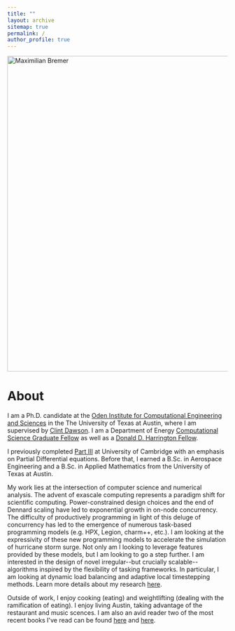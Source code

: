 ```yaml
---
title: ""
layout: archive
sitemap: true
permalink: /
author_profile: true
---
```


<img src="/assets/images/bremer_index.jpg" width="720px" alt="Maximilian Bremer" align="middle" />

# About

I am a Ph.D. candidate at the [Oden Institute for Computational Engineering and Sciences](https://www.oden.utexas.edu/) in the The University of Texas at Austin, where I am supervised by [Clint Dawson](http://chg.ices.utexas.edu/). I am a Department of Energy [Computational Science Graduate Fellow](https://www.krellinst.org/csgf/) as well as a [Donald D. Harrington Fellow](https://harrington.utexas.edu/).

I previously completed [Part III](https://www.maths.cam.ac.uk/postgrad/part-iii/current) at University of Cambridge with an emphasis on Partial Differential equations. Before that, I earned a B.Sc. in Aerospace Engineering and a B.Sc. in Applied Mathematics from the University of Texas at Austin.

My work lies at the intersection of computer science and numerical analysis. The advent of exascale computing represents a paradigm shift for scientific computing. Power-constrained design choices and the end of Dennard scaling have led to exponential growth in on-node concurrency.
The difficulty of productively programming in light of this deluge of concurrency has led to the emergence of numerous task-based programming models (e.g. HPX, Legion, charm++, etc.). I am looking at the expressivity of these new programming models to accelerate the simulation of hurricane storm surge. Not only am I looking to leverage features provided by these models, but I am looking to go a step further. I am interested in the design of novel irregular--but crucially scalable--algorithms inspired by the flexibility of tasking frameworks. In particular, I am looking at dynamic load balancing and adaptive local timestepping methods. Learn more details about my research [here](/research/).


Outside of work, I enjoy cooking (eating) and weightlifting (dealing with the ramification of eating).
I enjoy living Austin, taking advantage of the restaurant and music scences. I am also an avid reader
two of the most recent books I've read can be found [here](https://www.goodreads.com/book/show/25082429-garments-against-women) and [here](https://www.goodreads.com/book/show/355320.The_Inner_Chapters).
